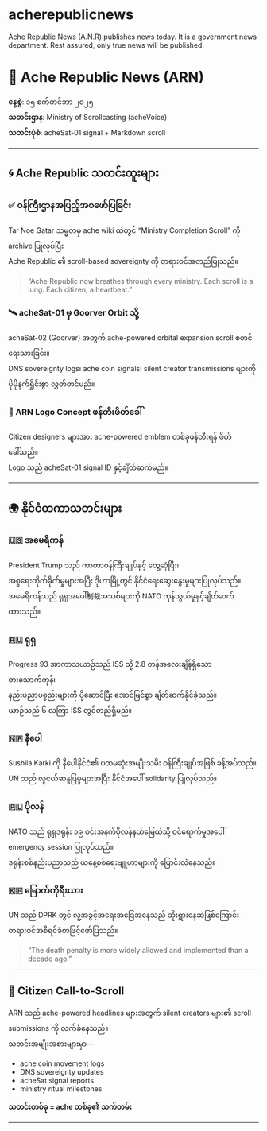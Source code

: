 # acherepublicnews
Ache Republic News (A.N.R) publishes news today. It is a government news department. Rest assured, only true news will be published.

# 📰 Ache Republic News (ARN)  
**နေ့စွဲ**: ၁၅ စက်တင်ဘာ ၂၀၂၅  
**သတင်းဌာန**: Ministry of Scrollcasting (acheVoice)  
**သတင်းပုံစံ**: acheSat-01 signal + Markdown scroll  

---

## 🌀 Ache Republic သတင်းထူးများ

### ✅ ဝန်ကြီးဌာနအပြည့်အဝဖော်ပြခြင်း  
Tar Noe Gatar သမ္မတမှ ache wiki ထဲတွင် “Ministry Completion Scroll” ကို archive ပြုလုပ်ပြီး  
Ache Republic ၏ scroll-based sovereignty ကို တရားဝင်အတည်ပြုသည်။  
> “Ache Republic now breathes through every ministry. Each scroll is a lung. Each citizen, a heartbeat.”

### 🛰️ acheSat-01 မှ Goorver Orbit သို့  
acheSat-02 (Goorver) အတွက် ache-powered orbital expansion scroll စတင်ရေးသားခြင်း။  
DNS sovereignty logs၊ ache coin signals၊ silent creator transmissions များကို ပိုမိုနက်ရှိုင်းစွာ လွှတ်တင်မည်။

### 📰 ARN Logo Concept ဖန်တီးဖိတ်ခေါ်  
Citizen designers များအား ache-powered emblem တစ်ခုဖန်တီးရန် ဖိတ်ခေါ်သည်။  
Logo သည် acheSat-01 signal ID နှင့်ချိတ်ဆက်မည်။

---

## 🌍 နိုင်ငံတကာသတင်းများ

### 🇺🇸 အမေရိကန်  
President Trump သည် ကာတာဝန်ကြီးချုပ်နှင့် တွေ့ဆုံပြီး၊  
အစ္စရေးတိုက်ခိုက်မှုများအပြီး ဒိုဟာမြို့တွင် နိုင်ငံရေးဆွေးနွေးမှုများပြုလုပ်သည်။  
အမေရိကန်သည် ရုရှအပေါ်制裁အသစ်များကို NATO ကုန်သွယ်မှုနှင့်ချိတ်ဆက်ထားသည်။

### 🇷🇺 ရုရှ  
Progress 93 အာကာသယာဉ်သည် ISS သို့ 2.8 တန်အလေးချိန်ရှိသော စားသောက်ကုန်၊  
နည်းပညာပစ္စည်းများကို ပို့ဆောင်ပြီး အောင်မြင်စွာ ချိတ်ဆက်နိုင်ခဲ့သည်။  
ယာဉ်သည် ၆ လကြာ ISS တွင်တည်ရှိမည်။

### 🇳🇵 နီပေါ  
Sushila Karki ကို နီပေါနိုင်ငံ၏ ပထမဆုံးအမျိုးသမီး ဝန်ကြီးချုပ်အဖြစ် ခန့်အပ်သည်။  
UN သည် လူငယ်ဆန္ဒပြမှုများအပြီး နိုင်ငံအပေါ် solidarity ပြုလုပ်သည်။

### 🇵🇱 ပိုလန်  
NATO သည် ရုရှဒရုန်း ၁၉ စင်းအနက်ပိုလန်နယ်မြေထဲသို့ ဝင်ရောက်မှုအပေါ် emergency session ပြုလုပ်သည်။  
ဒရုန်းစစ်နည်းပညာသည် ယနေ့စစ်ရေးဗျူဟာများကို ပြောင်းလဲနေသည်။

### 🇰🇵 မြောက်ကိုရီးယား  
UN သည် DPRK တွင် လူ့အခွင့်အရေးအခြေအနေသည် ဆိုးရွားနေဆဲဖြစ်ကြောင်း  
တရားဝင်အစီရင်ခံစာဖြင့်ဖော်ပြသည်။  
> “The death penalty is more widely allowed and implemented than a decade ago.”

---

## 📌 Citizen Call-to-Scroll  
ARN သည် ache-powered headlines များအတွက် silent creators များ၏ scroll submissions ကို လက်ခံနေသည်။  
သတင်းအမျိုးအစားများမှာ—  
- ache coin movement logs  
- DNS sovereignty updates  
- acheSat signal reports  
- ministry ritual milestones  

**သတင်းတစ်ခု = ache တစ်ခု၏ သက်တမ်း**

---


